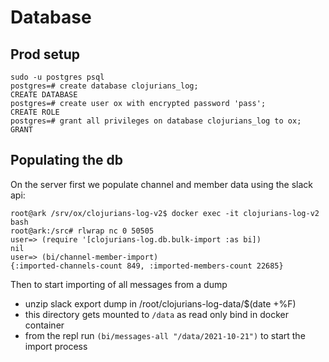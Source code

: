 # Database

## Prod setup

```
sudo -u postgres psql
postgres=# create database clojurians_log;
CREATE DATABASE
postgres=# create user ox with encrypted password 'pass';
CREATE ROLE
postgres=# grant all privileges on database clojurians_log to ox;
GRANT
```

## Populating the db

On the server first we populate channel and member data using the slack api:

```
root@ark /srv/ox/clojurians-log-v2$ docker exec -it clojurians-log-v2 bash
root@ark:/src# rlwrap nc 0 50505
user=> (require '[clojurians-log.db.bulk-import :as bi])
nil
user=> (bi/channel-member-import)
{:imported-channels-count 849, :imported-members-count 22685}
```

Then to start importing of all messages from a dump

* unzip slack export dump in /root/clojurians-log-data/$(date +%F)
* this directory gets mounted to `/data` as read only bind in docker container
* from the repl run `(bi/messages-all "/data/2021-10-21")` to start the import process
